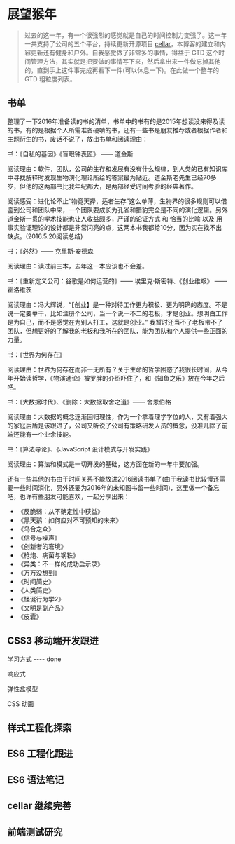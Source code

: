 # 展望猴年

> 过去的这一年，有一个很强烈的感觉就是自己的时间控制力变强了。这一年一共支持了公司的五个平台，持续更新开源项目 [cellar](https://github.com/longze/cellar)，本博客的建立和内容更新还有健身和户外。自我感觉做了非常多的事情，得益于 GTD 这个时间管理方法，其实就是把要做的事情写下来，然后拿出来一件做忘掉其他的，直到手上这件事完成再看下一件(可以休息一下)。在此做一个整年的 GTD 粗粒度列表。

## 书单

整理了一下2016年准备读的书的清单，书单中的书有的是2015年想读没来得及读的书，有的是根据个人所需准备硬啃的书，还有一些书是朋友推荐或者根据作者和主题衍生的书，废话不说了，放出书单和阅读理由：

书：《自私的基因》《盲眼钟表匠》 —— 道金斯

阅读理由：软件，团队，公司的生存和发展有没有什么规律，到人类的已有知识库中寻找解释时发现生物演化理论所给的答案最为贴近。道金斯老先生已经70多岁，但他的这两部书比我年纪都大，是两部经受时间考验的经典著作。

阅读感受：进化论不止“物竞天择，适者生存”这么单薄，生物界的很多规则可以借鉴到公司和团队中来，一个团队要成长为孔雀和猎豹完全是不同的演化逻辑。另外道金斯一贯的学术技能也让人收益颇多，严谨的论证方式 和 恰当的比喻 以及 用事实验证理论的设计都是非常闪亮的点，这两本书我都给10分，因为实在找不出缺点。(2016.5.20阅读总结) 

书：《必然》—— 克里斯·安德森

阅读理由：读过前三本，去年这一本应该也不会差。

书：《重新定义公司：谷歌是如何运营的》—— 埃里克·斯密特、《创业维艰》  —— 霍洛维茨

阅读理由：冯大辉说，“【创业】是一种对待工作更为积极、更为明确的态度。不是说一定要单干，比如注册个公司，当一个说一不二的老板，才是创业。想明白工作是为自己，而不是感觉在为别人打工，这就是创业。”
我暂时还当不了老板带不了团队，但想更好的了解我的老板和我所在的团队，能为团队和个人提供一些正面的力量。

书：《世界为何存在》

阅读理由：世界为何存在而非一无所有？关于生命的哲学困惑了我很长时间，从今年开始读哲学，《物演通论》被罗胖的介绍吓住了，和《知鱼之乐》放在今年之后吧。

书：《大数据时代》、《删除：大数据取舍之道》—— 舍恩伯格

阅读理由：大数据的概念逐渐回归理性，作为一个拿着理学学位的人，又有着强大的家庭后盾是该跟进了，公司又听说了公司有策略研发人员的概念，没准儿除了前端还能有一个业余技能。

书：《算法导论》、《JavaScript 设计模式与开发实践》

阅读理由：算法和模式是一切开发的基础，这方面在新的一年中要加强。

还有一些其他的书由于时间关系不能放进2016阅读书单了(由于我读书比较慢还需要一些时间消化，另外还要为2016年的未知图书留一些时间)，这里做一个备忘吧，也许有些朋友可能喜欢，一起分享出来：

- 《反脆弱：从不确定性中获益》
- 《黑天鹅：如何应对不可预知的未来》
- 《乌合之众》
- 《信号与噪声》
- 《创新者的窘境》
- 《枪炮、病菌与钢铁》
- 《异类：不一样的成功启示录》
- 《万万没想到》
- 《时间简史》
- 《人类简史》
- 《怪诞行为学2》
- 《文明是副产品》
- 《皮囊》

## CSS3 移动端开发跟进

学习方式 ---- done

响应式

弹性盒模型

CSS 动画

## 样式工程化探索

## ES6 工程化跟进

## ES6 语法笔记

## cellar 继续完善

## 前端测试研究

